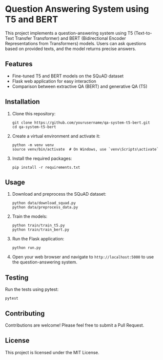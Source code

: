 # Question Answering System using T5 and BERT

This project implements a question-answering system using T5 (Text-to-Text Transfer Transformer) and BERT (Bidirectional Encoder Representations from Transformers) models. Users can ask questions based on provided texts, and the model returns precise answers.

## Features

- Fine-tuned T5 and BERT models on the SQuAD dataset
- Flask web application for easy interaction
- Comparison between extractive QA (BERT) and generative QA (T5)

## Installation

1. Clone this repository:
   ```
   git clone https://github.com/yourusername/qa-system-t5-bert.git
   cd qa-system-t5-bert
   ```

2. Create a virtual environment and activate it:
   ```
   python -m venv venv
   source venv/bin/activate  # On Windows, use `venv\Scripts\activate`
   ```

3. Install the required packages:
   ```
   pip install -r requirements.txt
   ```

## Usage

1. Download and preprocess the SQuAD dataset:
   ```
   python data/download_squad.py
   python data/preprocess_data.py
   ```

2. Train the models:
   ```
   python train/train_t5.py
   python train/train_bert.py
   ```

3. Run the Flask application:
   ```
   python run.py
   ```

4. Open your web browser and navigate to `http://localhost:5000` to use the question-answering system.

## Testing

Run the tests using pytest:
```
pytest
```

## Contributing

Contributions are welcome! Please feel free to submit a Pull Request.

## License

This project is licensed under the MIT License.
